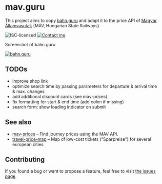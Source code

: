 # mav.guru

This project aims to copy [bahn.guru](https://bahn.guru) and adapt it to the price API of [Magyar Államvasutak](https://jegy.mav.hu/) (MÁV, Hungarian State Railways).

![ISC-licensed](https://img.shields.io/github/license/martinlangbecker/mav-stations.svg)
[![Contact me](https://img.shields.io/badge/contact-email-turquoise)](mailto:martin.langbecker@gmail.com)

Screenshot of bahn.guru:

[![bahn.guru](https://i.imgur.com/bJmvAJp.png)](https://bahn.guru)

## TODOs

- improve shop link
- optimize search time by passing parameters for departure & arrival time & max. changes
- add additional discount cards (see mav-prices)
- fix formatting for start & end time (add colon if missing)
- search form: show loading indicator on submit

## See also

- [mav-prices](https://github.com/martinlangbecker/mav-prices#mav-prices) – Find journey prices using the MAV API.
- [travel-price-map](https://github.com/juliuste/travel-price-map/) – Map of low-cost tickets ("Sparpreise") for several european cities

## Contributing

If you found a bug or want to propose a feature, feel free to visit [the issues page](https://github.com/martinlangbecker/mav.guru/issues).
